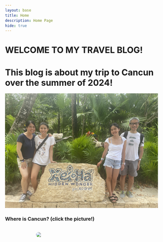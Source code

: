 ```yaml
---
layout: base
title: Home 
description: Home Page
hide: true
---
```


# WELCOME TO MY TRAVEL BLOG!
# This blog is about my trip to Cancun over the summer of 2024!

![alt text](images/notebooks/foundation/IMG_8022.jpeg)

<h3> Where is Cancun? (click the picture!)</h3>    
<!-- Link to the favorite show -->
<a href="https://g.co/kgs/97PTzfm" style="text-decoration: none;">
  <img src="https://i.imgur.com/UVehhBy.png" style="width: 300px; height: auto; border-radius: 10px; display: block; margin: 0 auto;">
</a>